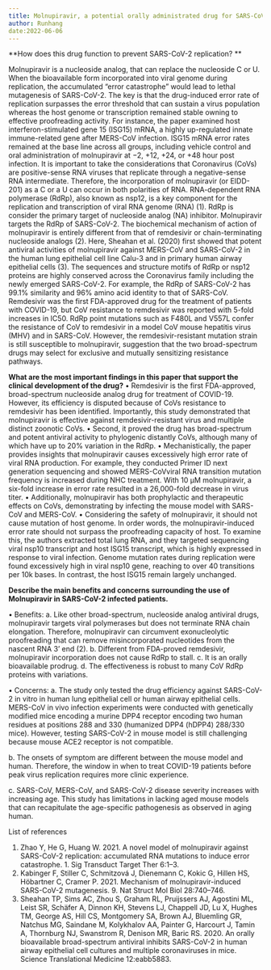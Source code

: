 ```yaml
---
title: Molnupiravir, a potential orally administrated drug for SARS-CoV-2
author: Runhang 
date:2022-06-06
---
```


**How does this drug function to prevent SARS-CoV-2 replication? **

Molnupiravir is a nucleoside analog, that can replace the nucleoside C or U. When the bioavailable form incorporated into viral genome during replication, the accumulated “error catastrophe” would lead to lethal mutagenesis of SARS-CoV-2. 
The key is that the drug-induced error rate of replication surpasses the error threshold that can sustain a virus population whereas the host genome or transcription remained stable owning to effective proofreading activity. For instance, the paper examined host interferon-stimulated gene 15 (ISG15) mRNA, a highly up-regulated innate immune-related gene after MERS-CoV infection. ISG15 mRNA error rates remained at the base line across all groups, including vehicle control and oral administration of molnupiravir at −2, +12, +24, or +48 hour post infection. It is important to take the considerations that Coronavirus (CoVs) are positive-sense RNA viruses that replicate through a negative-sense RNA intermediate. Therefore, the incorporation of molnupiravir (or EIDD-201) as a C or a U can occur in both polarities of RNA. 
RNA-dependent RNA polymerase (RdRp), also known as nsp12, is a key component for the replication and transcription of viral RNA genome (RNA) (1). RdRp is consider the primary target of nucleoside analog (NA) inhibitor. Molnupiravir targets the RdRp of SARS-CoV-2. The biochemical mechanism of action of molnupiravir is entirely different from that of remdesivir or chain-terminating nucleoside analogs (2). Here, Sheahan et al. (2020) first showed that potent antiviral activities of molnupiravir against MERS-CoV and SARS-CoV-2 in the human lung epithelial cell line Calu-3 and in primary human airway epithelial cells (3). The sequences and structure motifs of RdRp or nsp12 proteins are highly conserved across the Coronavirus family including the newly emerged SARS-CoV-2. For example, the RdRp of SARS-CoV-2 has 99.1% similarity and 96% amino acid identity to that of SARS-CoV. Remdesivir was the first FDA-approved drug for the treatment of patients with COVID-19, but CoV resistance to remdesivir was reported with 5-fold increases in IC50. RdRp point mutations such as F480L and V557L confer the resistance of CoV to remdesivir in a model CoV mouse hepatitis virus (MHV) and in SARS-CoV. However, the remdesivir-resistant mutation strain is still susceptible to molnupiravir, suggestion that the two broad-spectrum drugs may select for exclusive and mutually sensitizing resistance pathways.

**What are the most important findings in this paper that support the clinical development of the drug?**
•	Remdesivir is the first FDA-approved, broad-spectrum nucleoside analog drug for treatment of COVID-19. However, its efficiency is disputed because of CoVs resistance to remdesivir has been identified. Importantly, this study demonstrated that molnupiravir is effective against remdesivir-resistant virus and multiple distinct zoonotic CoVs. 
•	Second, it proved the drug has broad-spectrum and potent antiviral activity to phylogenic distantly CoVs, although many of which have up to 20% variation in the RdRp. 
•	Mechanistically, the paper provides insights that molnupiravir causes excessively high error rate of viral RNA production. For example, they conducted Primer ID next generation sequencing and showed MERS-CoVviral RNA transition mutation frequency is increased during NHC treatment. With 10 μM molnupiravir, a six-fold increase in error rate resulted in a 26,000-fold decrease in virus titer. 
•	Additionally, molnupiravir has both prophylactic and therapeutic effects on CoVs, demonstrating by infecting the mouse model with SARS-CoV and MERS-CoV. 
•	Considering the safety of molnupiravir, it should not cause mutation of host genome. In order words, the molnupiravir-induced error rate should not surpass the proofreading capacity of host. To examine this, the authors extracted total lung RNA, and they targeted sequencing viral nsp10 transcript and host ISG15 transcript, which is highly expressed in response to viral infection. Genome mutation rates during replication were found excessively high in viral nsp10 gene, reaching to over 40 transitions per 10k bases. In contrast, the host ISG15 remain largely unchanged. 

**Describe the main benefits and concerns surrounding the use of Molnupiravir in SARS-CoV-2 infected patients.**

•	Benefits: 
a.	Like other broad-spectrum, nucleoside analog antiviral drugs, molnupiravir targets viral polymerases but does not terminate RNA chain elongation. Therefore, molnupiravir can circumvent exonucleolytic proofreading that can remove misincorporated nucleotides from the nascent RNA 3’ end (2). 
b.	Different from FDA-proved remdesivir, molnupiravir incorporation does not cause RdRp to stall. 
c.	It is an orally bioavailable prodrug. 
d.	The effectiveness is robust to many CoV RdRp proteins with variations. 

•	Concerns: 
a.	The study only tested the drug efficiency against SARS-CoV-2 in vitro in human lung epithelial cell or human airway epithelial cells. MERS-CoV in vivo infection experiments were conducted with genetically modified mice encoding a murine DPP4 receptor encoding two human residues at positions 288 and 330 (humanized DPP4 (hDPP4) 288/330 mice). However, testing SARS-CoV-2 in mouse model is still challenging because mouse ACE2 receptor is not compatible. 

b.	The onsets of symptom are different between the mouse model and human. Therefore, the window in when to treat COVID-19 patients before peak virus replication requires more clinic experience. 

c.	SARS-CoV, MERS-CoV, and SARS-CoV-2 disease severity increases with increasing age. This study has limitations in lacking aged mouse models that can recapitulate the age-specific pathogenesis as observed in aging human. 



List of references

1. 	Zhao Y, He G, Huang W. 2021. A novel model of molnupiravir against SARS-CoV-2 replication: accumulated RNA mutations to induce error catastrophe. 1. Sig Transduct Target Ther 6:1–3.
2. 	Kabinger F, Stiller C, Schmitzová J, Dienemann C, Kokic G, Hillen HS, Höbartner C, Cramer P. 2021. Mechanism of molnupiravir-induced SARS-CoV-2 mutagenesis. 9. Nat Struct Mol Biol 28:740–746.
3. 	Sheahan TP, Sims AC, Zhou S, Graham RL, Pruijssers AJ, Agostini ML, Leist SR, Schäfer A, Dinnon KH, Stevens LJ, Chappell JD, Lu X, Hughes TM, George AS, Hill CS, Montgomery SA, Brown AJ, Bluemling GR, Natchus MG, Saindane M, Kolykhalov AA, Painter G, Harcourt J, Tamin A, Thornburg NJ, Swanstrom R, Denison MR, Baric RS. 2020. An orally bioavailable broad-spectrum antiviral inhibits SARS-CoV-2 in human airway epithelial cell cultures and multiple coronaviruses in mice. Science Translational Medicine 12:eabb5883.

